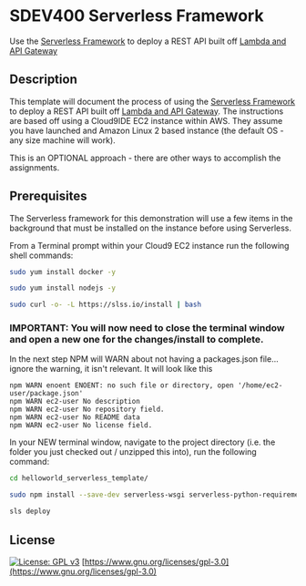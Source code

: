 # SDEV400 Serverless Framework

Use the [Serverless Framework](https://github.com/serverless/serverless) to deploy a REST API 
built off [Lambda and API Gateway](https://www.serverless.com/framework/docs/providers/aws/guide/intro/)

## Description
This template will document the process of using the 
[Serverless Framework](https://github.com/serverless/serverless) to deploy a REST API 
built off [Lambda and API Gateway](https://www.serverless.com/framework/docs/providers/aws/guide/intro/).
The instructions are based off using a Cloud9IDE EC2 instance within AWS. They assume you have launched
and Amazon Linux 2 based instance (the default OS - any size machine will work).

This is an OPTIONAL approach - there are other ways to accomplish the assignments.

## Prerequisites
The Serverless framework for this demonstration will use a few items in the background that must be
installed on the instance before using Serverless.

From a Terminal prompt within your Cloud9 EC2 instance run the following shell commands:
```bash
sudo yum install docker -y

sudo yum install nodejs -y

sudo curl -o- -L https://slss.io/install | bash

```

### IMPORTANT: You will now need to close the terminal window and open a new one for the changes/install to complete.

In the next step NPM will WARN about not having a packages.json file... ignore the warning, it isn't relevant.
It will look like this
```shell
npm WARN enoent ENOENT: no such file or directory, open '/home/ec2-user/package.json'
npm WARN ec2-user No description
npm WARN ec2-user No repository field.
npm WARN ec2-user No README data
npm WARN ec2-user No license field.
```

In your NEW terminal window, navigate to the project directory (i.e. the folder you just checked out 
/ unzipped this into), run the following command:
```bash
cd helloworld_serverless_template/

sudo npm install --save-dev serverless-wsgi serverless-python-requirements

sls deploy

```

## License
[![License: GPL v3](https://img.shields.io/badge/License-GPLv3-blue.svg)](https://www.gnu.org/licenses/gpl-3.0) [https://www.gnu.org/licenses/gpl-3.0](https://www.gnu.org/licenses/gpl-3.0)
